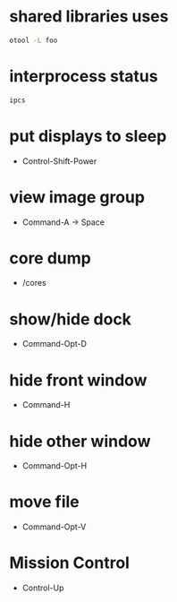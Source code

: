 # shared libraries uses
```sh
otool -L foo
```

# interprocess status
```sh
ipcs
```

# put displays to sleep
* Control-Shift-Power

# view image group
* Command-A -> Space

# core dump
* /cores

# show/hide dock
* Command-Opt-D

# hide front window
* Command-H

# hide other window
* Command-Opt-H

# move file
* Command-Opt-V

# Mission Control
* Control-Up
